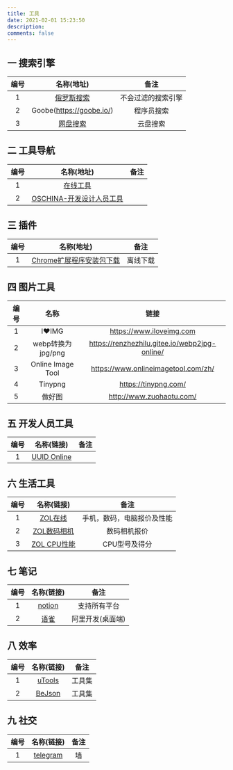 ```yaml
---
title: 工具
date: 2021-02-01 15:23:50
description: 
comments: false
---
```


## 一 搜索引擎

| 编号 |             名称(地址)              |        备注        |
| :--: | :---------------------------------: | :----------------: |
|  1   |  [俄罗斯搜索](https://yandex.com/)  | 不会过滤的搜索引擎 |
|  2   |      Goobe(https://goobe.io/)       |     程序员搜索     |
|  3   | [网盘搜索](http://wp.soshoulu.com/) |      云盘搜索      |

## 二 工具导航

| 编号 |                      名称(地址)                       | 备注 |
| :--: | :---------------------------------------------------: | :--: |
|  1   |         [在线工具](http://tool.liumingye.cn/)         |      |
|  2   | [OSCHINA-开发设计人员工具](https://tool.oschina.net/) |      |

## 三 插件

| 编号 |                          名称(地址)                          |   备注   |
| :--: | :----------------------------------------------------------: | :------: |
|  1   | [Chrome扩展程序安装包下载](https://chrome-extension-downloader.com/) | 离线下载 |

##  四 图片工具

| 编号 |       名称        |                     链接                      |
| :--: | :---------------: | :-------------------------------------------: |
|  1   |       I❤IMG       |           https://www.iloveimg.com            |
|  2   | webp转换为jpg/png | https://renzhezhilu.gitee.io/webp2jpg-online/ |
|  3   | Online Image Tool |      https://www.onlineimagetool.com/zh/      |
|  4   |      Tinypng      |             https://tinypng.com/              |
|  5   |      做好图       |           http://www.zuohaotu.com/            |

## 五 开发人员工具

| 编号 |               名称(链接)               | 备注 |
| :--: | :------------------------------------: | :--: |
|  1   | [UUID Online](http://www.uuid.online/) |      |

## 六 生活工具

| 编号 |                          名称(链接)                          |            备注            |
| :--: | :----------------------------------------------------------: | :------------------------: |
|  1   |            [ZOL在线](https://mobile.zol.com.cn/)             | 手机，数码，电脑报价及性能 |
|  2   | [ZOL数码相机](https://detail.zol.com.cn/digital_camera_index/subcate15_list_1.html) |        数码相机报价        |
|  3   |        [ZOL CPU性能](https://mobile.zol.com.cn/soc/)         |       CPU型号及得分        |

## 七 笔记

| 编号 |            名称(链接)            |       备注       |
| :--: | :------------------------------: | :--------------: |
|  1   | [notion](https://www.notion.so/) |   支持所有平台   |
|  2   |  [语雀](https://www.yuque.com)   | 阿里开发(桌面端) |

## 八 效率

| 编号 |            名称(链接)            |  备注  |
| :--: | :------------------------------: | :----: |
|  1   |    [uTools](https://u.tools/)    | 工具集 |
|  2   | [BeJson](https://www.bejson.com) | 工具集 |

## 九 社交

| 编号 |                名称(链接)                 | 备注 |
| :--: | :---------------------------------------: | :--: |
|  1   | [telegram](https://desktop.telegram.org/) |  墙  |

